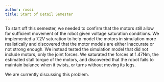 ```yaml
---
author: rossi
title: Start of Detail Semester
---
```


To start off this semester, we needed to confirm that the motors still allow for sufficient
movement of the robot given voltage saturation conditions. We implemented a 7.2V saturation
to help model the motors in simulation more realistically and discovered that the motor
models are either inaccurate or not strong enough. We instead tested the simulation model
that did not include motors, only the joint forces. We saturated the forces at 1.47Nm, the
estimated stall torque of the motors, and discovered that the robot fails to maintain balance
when it twists, or turns without moving its legs. 

We are currently discussing this problem.